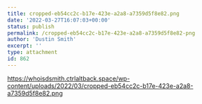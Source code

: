 ```yaml
---
title: cropped-eb54cc2c-b17e-423e-a2a8-a7359d5f8e82.png
date: '2022-03-27T16:07:03+00:00'
status: publish
permalink: /cropped-eb54cc2c-b17e-423e-a2a8-a7359d5f8e82-png
author: 'Dustin Smith'
excerpt: ''
type: attachment
id: 862
---
```

https://whoisdsmith.ctrlaltback.space/wp-content/uploads/2022/03/cropped-eb54cc2c-b17e-423e-a2a8-a7359d5f8e82.png